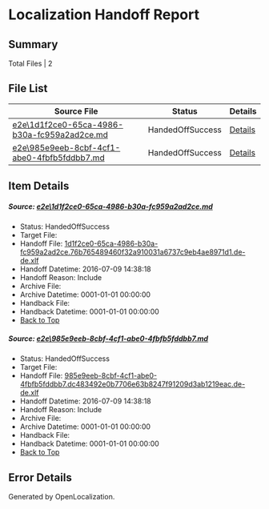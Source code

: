 # <a name='report-top'></a> Localization Handoff Report

## Summary
 Total Files | 2

## File List
 Source File | Status | Details 
 ----------- | ------ | ------- 
 [e2e\1d1f2ce0-65ca-4986-b30a-fc959a2ad2ce.md](https://github.com/OpenLocalizationTestOrg/oltest/blob/e40c8c484eabff7526cc7fc3c30082cde547d817/e2e/1d1f2ce0-65ca-4986-b30a-fc959a2ad2ce.md) | HandedOffSuccess | [Details](#200c359a5c8d7a1d504a7d0cacadd5fd1efffebf1)
 [e2e\985e9eeb-8cbf-4cf1-abe0-4fbfb5fddbb7.md](https://github.com/OpenLocalizationTestOrg/oltest/blob/e40c8c484eabff7526cc7fc3c30082cde547d817/e2e/985e9eeb-8cbf-4cf1-abe0-4fbfb5fddbb7.md) | HandedOffSuccess | [Details](#829c4e44d99bc32e119f8dbc39e4b493a18335fa5)

## Item Details
##### <a name='200c359a5c8d7a1d504a7d0cacadd5fd1efffebf1'></a> Source: [e2e\1d1f2ce0-65ca-4986-b30a-fc959a2ad2ce.md](https://github.com/OpenLocalizationTestOrg/oltest/blob/e40c8c484eabff7526cc7fc3c30082cde547d817/e2e/1d1f2ce0-65ca-4986-b30a-fc959a2ad2ce.md)
* Status: HandedOffSuccess
* Target File: 
* Handoff File: [1d1f2ce0-65ca-4986-b30a-fc959a2ad2ce.76b765489460f32a910031a6737c9eb4ae8971d1.de-de.xlf](https://github.com/OpenLocalizationTestOrg/olhandoff-e2e/blob/3c66714064d4dbcaaa82b41b29459a65cd4e1cd3/ol-handoff/OpenLocalizationTestOrg/oltest-dede-fly/ci/ht/1d1f2ce0-65ca-4986-b30a-fc959a2ad2ce.76b765489460f32a910031a6737c9eb4ae8971d1.de-de.xlf)
* Handoff Datetime: 2016-07-09 14:38:18
* Handoff Reason: Include
* Archive File: 
* Archive Datetime: 0001-01-01 00:00:00
* Handback File: 
* Handback Datetime: 0001-01-01 00:00:00
* [Back to Top](#report-top)

##### <a name='829c4e44d99bc32e119f8dbc39e4b493a18335fa5'></a> Source: [e2e\985e9eeb-8cbf-4cf1-abe0-4fbfb5fddbb7.md](https://github.com/OpenLocalizationTestOrg/oltest/blob/e40c8c484eabff7526cc7fc3c30082cde547d817/e2e/985e9eeb-8cbf-4cf1-abe0-4fbfb5fddbb7.md)
* Status: HandedOffSuccess
* Target File: 
* Handoff File: [985e9eeb-8cbf-4cf1-abe0-4fbfb5fddbb7.dc483492e0b7706e63b8247f91209d3ab1219eac.de-de.xlf](https://github.com/OpenLocalizationTestOrg/olhandoff-e2e/blob/3c66714064d4dbcaaa82b41b29459a65cd4e1cd3/ol-handoff/OpenLocalizationTestOrg/oltest-dede-fly/ci/ht/985e9eeb-8cbf-4cf1-abe0-4fbfb5fddbb7.dc483492e0b7706e63b8247f91209d3ab1219eac.de-de.xlf)
* Handoff Datetime: 2016-07-09 14:38:18
* Handoff Reason: Include
* Archive File: 
* Archive Datetime: 0001-01-01 00:00:00
* Handback File: 
* Handback Datetime: 0001-01-01 00:00:00
* [Back to Top](#report-top)


## Error Details

Generated by OpenLocalization.

